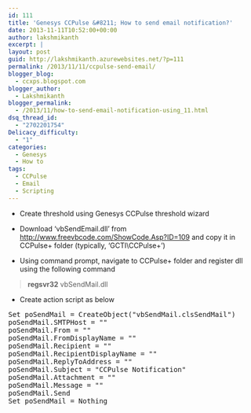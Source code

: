 ```yaml
---
id: 111
title: 'Genesys CCPulse &#8211; How to send email notification?'
date: 2013-11-11T10:52:00+00:00
author: lakshmikanth
excerpt: |
layout: post
guid: http://lakshmikanth.azurewebsites.net/?p=111
permalink: /2013/11/11/ccpulse-send-email/
blogger_blog:
  - ccxps.blogspot.com
blogger_author:
  - Lakshmikanth
blogger_permalink:
  - /2013/11/how-to-send-email-notification-using_11.html
dsq_thread_id:
  - "2702201754"
Delicacy_difficulty:
  - "1"
categories:
  - Genesys
  - How to
tags:
  - CCPulse
  - Email
  - Scripting
---
```

  * Create threshold using Genesys CCPulse threshold wizard

  * Download &#8216;vbSendEmail.dll&#8217; from <http://www.freevbcode.com/ShowCode.Asp?ID=109> and copy it in CCPulse+ folder (typically, &#8216;GCTI\CCPulse+&#8217;)
  * Using command prompt, navigate to CCPulse+ folder and register dll using the following command

> **regsvr32** vbSendMail.dll

  * Create action script as below

<pre class="lang:vb decode:true">Set poSendMail = CreateObject("vbSendMail.clsSendMail")
poSendMail.SMTPHost = ""
poSendMail.From = ""
poSendMail.FromDisplayName = ""
poSendMail.Recipient = ""
poSendMail.RecipientDisplayName = ""
poSendMail.ReplyToAddress = ""
poSendMail.Subject = "CCPulse Notification"
poSendMail.Attachment = ""
poSendMail.Message = ""
poSendMail.Send
Set poSendMail = Nothing</pre>

&nbsp;